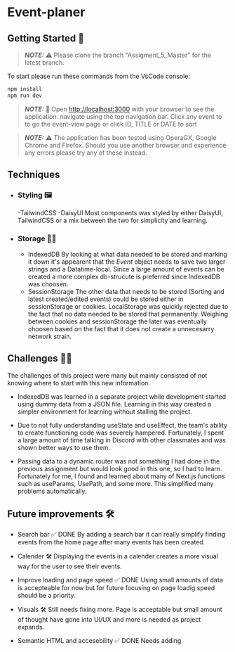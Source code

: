# Event-planer

## Getting Started 🏃

> **_NOTE:_** ⚠️ Please clone the branch "Assigment_5_Master" for the latest branch.

To start please run these commands from the VsCode console:

```bash
npm install
npm run dev
```

> **_NOTE:_** 🧾 Open [http://localhost:3000](http://localhost:3000) with your browser to see the application. navigate using the top navigation bar. Click any event to to go the event-view page or click ID, TITLE or DATE to sort

> **_NOTE:_** ⚠️ The application has been tested using OperaGX, Google Chrome and Firefox. Should you use another browser and experience any errors please try any of these instead.

## Techniques

- ### Styling 🖼️

  -TailwindCSS
  -DaisyUI
  Most components was styled by either DaisyUI, TailwindCSS or a mix between the two for simplicity and learning.

- ### Storage 👨‍💻

  - IndexedDB
    By looking at what data needed to be stored and marking it down it's appearent that the _Event_ object needs to save two larger strings and a Datatime-local. Since a large amount of events can be created a more complex db-strucute is preferred since IndexedDB was choosen.
    <br>
  - SessionStorage
    The other data that needs to be stored (Sorting and latest created/edited events) could be stored either in sessionStorage or cookies. LocalStorage was quickly rejected due to the fact that no data needed to be stored that permanently. Weighing between cookies and sessionStorage the later was eventually choosen based on the fact that it does not create a unnecesarry network strain.

## Challenges 🧑‍🏫

The challenges of this project were many but mainly consisted of not knowing where to start with this new information.

- IndexedDB was learned in a separate project while development started using dummy data from a JSON file. Learning in this way created a simpler environment for learning without stalling the project.

- Due to not fully understanding useState and useEffect, the team's ability to create functioning code was severely hampered. Fortunately, I spent a large amount of time talking in Discord with other classmates and was shown better ways to use them.

- Passing data to a dynamic router was not something I had done in the previous assignment but would look good in this one, so I had to learn. Fortunately for me, I found and learned about many of Next.js functions such as useParams, UsePath, and some more. This simplified many problems automatically.

## Future improvements 🛠️

- Search bar ✅ DONE
  By adding a search bar it can really simplify finding events from the home page after many events has been created.

- Calender 🛠️
  Displaying the events in a calender creates a more visual way for the user to see their events.

- Improve loading and page speed ✅ DONE
  Using small amounts of data is accepteable for now but for future focusing on page loadig speed should be a priority.

- Visuals 🛠️ Still needs fixing more.
  Page is acceptable but small amount of thought have gone into UI/UX and more is needed as project expands.

- Semantic HTML and accesebility ✅ DONE
  Needs adding
